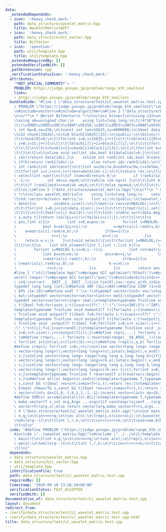 ```yaml
---
data:
  _extendedDependsOn:
  - icon: ':heavy_check_mark:'
    path: data_structure/wavelet_matrix.hpp
    title: WaveletMatrix(WIP)
  - icon: ':heavy_check_mark:'
    path: data_structure/bit_vector.hpp
    title: BitVector
  - icon: ':question:'
    path: util/template.hpp
    title: util/template.hpp
  _extendedRequiredBy: []
  _extendedVerifiedWith: []
  _pathExtension: cpp
  _verificationStatusIcon: ':heavy_check_mark:'
  attributes:
    '*NOT_SPECIAL_COMMENTS*': ''
    PROBLEM: https://judge.yosupo.jp/problem/range_kth_smallest
    links:
    - https://judge.yosupo.jp/problem/range_kth_smallest
  bundledCode: "#line 1 \"data_structure/test/LC_wavelet_matrix.test.cpp\"\n#define\
    \ PROBLEM \"https://judge.yosupo.jp/problem/range_kth_smallest\"\n#line 2 \"data_structure/wavelet_matrix.hpp\"\
    \n#include<vector>\n#include<algorithm>\n#line 2 \"data_structure/bit_vector.hpp\"\
    \n\n/**\n * @brief BitVector\n */\n\nclass bitvec{\n\tusing u32=unsigned int;\n\
    \tusing u8=unsigned char;\n    using lint=long long;\n\t//4*10^6\u5BFE\u5FDC\n\
    \t//\u30D6\u30ED\u30C3\u30AF\u5E458,\u30C1\u30E3\u30F3\u30AF\u5E45256\n\tconst\
    \ int bw=8,cw=256;\n\tconst int len=15625,sz=4000000;\n\tbool data[4000000]={0};\n\
    \tu32 chunk[15626];\n\tu8 block[15625][33];\n\tpublic:\n\tbitvec(){}\n\tvoid build(){\n\
    \t\tchunk[0]=0;\n\t\tfor(int i=0;i<15625;i++){\n\t\t\tblock[i][0]=0;\n\t\t\tfor(int\
    \ j=0;j<31;j++){\n\t\t\t\tblock[i][j+1]=block[i][j];\n\t\t\t\tfor(int k=0;k<8;k++)block[i][j+1]+=data[i*cw+j*bw+k];\n\
    \t\t\t}\n\t\t\tchunk[i+1]=chunk[i]+block[i][31];\n\t\t\tfor(int k=0;k<8;k++)chunk[i+1]+=data[i*cw+31*bw+k];\n\
    \t\t}\n\t}\n\tinline void set(int idx,bool b){data[idx]=b;}\n\tinline bool get(int\
    \ idx){return data[idx];}\n    inline int rank(int idx,bool b)const{\n       \
    \ if(b)return rank1(idx);\n        else return idx-rank1(idx);\n\t}\n\tinline\
    \ int rank1(int idx)const{\n\t\tint a=idx/cw,b=idx%cw/bw,c=idx%bw;\n\t\tint res=chunk[a]+block[a][b];\n\
    \t\tfor(int i=1;i<c+1;i++)res+=data[idx-i];\n\t\treturn res;\n\t}\n\tinline int\
    \ select(int num){\n\t\tif (num==0)return 0;\n        if (rank1(sz)<num)return\
    \ -1;\n        int ok=sz,ng=0;\n\t\twhile (ok-ng>1) {\n\t\t\tint mid=(ok+ng)/2;\n\
    \t\t\tif (rank1(mid)>=num)ok =mid;\n\t\t\telse ng=mid;\n\t\t}\n\t\treturn ok;\n\
    \t}\n};\n#line 5 \"data_structure/wavelet_matrix.hpp\"\n\n/**\n * @brief WaveletMatrix(WIP)\n\
    \ */\n\nclass wavelet_matrix{\n    using lint=long long;\n    const lint MAXLOG=32;\n\
    \tstd::vector<bitvec> matrix;\n    lint sz;\n\tpublic:\n\twavelet_matrix(std::vector<lint>\
    \ data){\n        sz=data.size();\n\t\tmatrix.resize(MAXLOG);\n\t\tfor(int i=MAXLOG-1;i>=0;i--){\n\
    \t\t\tfor(int j=0;j<(int)data.size();j++){\n\t\t\t\tmatrix[i].set(j,data[j]&(1LL<<i));\n\
    \t\t\t}\n\t\t\tmatrix[i].build();\n\t\t\tstd::stable_sort(data.begin(),data.end(),[&](auto\
    \ s,auto t){return (s&(1LL<<i))<(t&(1LL<<i));});\n\t\t}\n\t}\n    lint rank(lint\
    \ pos,lint x){\n        lint s=0,e=pos;\n        for(int i=MAXLOG-1;i>=0;i--){\n\
    \            bool b=x&(1LL<<i);\n            s=matrix[i].rank(s,b);\n        \
    \    e=matrix[i].rank(e,b);\n            if(b==1){\n                lint l=matrix[i].rank(sz,0);\n\
    \                s+=l;\n                e+=l;\n            }\n        }\n    \
    \    return e-s;\n    }\n\tvoid select(){\n\t\tfor(int i=MAXLOG;i>=0;i--){\n\n\
    \t\t}\n\t}\n    lint kth_element(lint l,lint r,lint k){\n        lint ans=0;\n\
    \        for(int i=MAXLOG-1;i>=0;i--){\n            lint cnt=matrix[i].rank(r,0)-matrix[i].rank(l,0);\n\
    \            lint b=cnt<=k;\n            ans+=b<<i;\n            l=matrix[i].rank(l,b);\n\
    \            r=matrix[i].rank(r,b);\n            if(b==1){\n                lint\
    \ t=matrix[i].rank(sz,0);\n                k-=cnt;\n                l+=t;\n  \
    \              r+=t;\n            }\n        }\n        return ans;\n    }\n};\n\
    #line 2 \"util/template.hpp\"\n#pragma GCC optimize(\"Ofast\")\n#pragma GCC optimize(\"\
    unroll-loops\")\n#pragma GCC target(\"avx\")\n#include<bits/stdc++.h>\nusing namespace\
    \ std;\nstruct __INIT__{__INIT__(){cin.tie(0);ios::sync_with_stdio(false);cout<<fixed<<setprecision(15);}}__INIT__;\n\
    typedef long long lint;\n#define INF (1LL<<60)\n#define IINF (1<<30)\n#define\
    \ EPS (1e-10)\n#define endl ('\\n')\ntypedef vector<lint> vec;\ntypedef vector<vector<lint>>\
    \ mat;\ntypedef vector<vector<vector<lint>>> mat3;\ntypedef vector<string> svec;\n\
    typedef vector<vector<string>> smat;\ntemplate<typename T>inline void numout(T\
    \ t){bool f=0;for(auto i:t){cout<<(f?\" \":\"\")<<i<INF/2?i:\"INF\";f=1;}cout<<endl;}\n\
    template<typename T>inline void numout2(T t){for(auto i:t)numout(i);}\ntemplate<typename\
    \ T>inline void output(T t){bool f=0;for(auto i:t){cout<<(f?\" \":\"\")<<i;f=1;}cout<<endl;}\n\
    template<typename T>inline void output2(T t){for(auto i:t)output(i);}\ntemplate<typename\
    \ T>inline void _output(T t){bool f=0;for(lint i=0;i<t.size();i++){cout<<f?\"\"\
    :\" \"<<t[i];f=1;}cout<<endl;}\ntemplate<typename T>inline void _output2(T t){for(lint\
    \ i=0;i<t.size();i++)output(t[i]);}\n#define rep(i,...) for(auto i:range(__VA_ARGS__))\
    \ \n#define rrep(i,...) for(auto i:reversed(range(__VA_ARGS__)))\n#define repi(i,a,b)\
    \ for(lint i=lint(a);i<(lint)(b);++i)\n#define rrepi(i,a,b) for(lint i=lint(b)-1;i>=lint(a);--i)\n\
    #define irep(i) for(lint i=0;;++i)\ninline vector<long long> range(long long n){if(n<=0)return\
    \ vector<long long>();vector<long long>v(n);iota(v.begin(),v.end(),0LL);return\
    \ v;}\ninline vector<long long> range(long long a,long long b){if(b<=a)return\
    \ vector<long long>();vector<long long>v(b-a);iota(v.begin(),v.end(),a);return\
    \ v;}\ninline vector<long long> range(long long a,long long b,long long c){if((b-a+c-1)/c<=0)return\
    \ vector<long long>();vector<long long>v((b-a+c-1)/c);for(int i=0;i<(int)v.size();++i)v[i]=i?v[i-1]+c:a;return\
    \ v;}\ntemplate<typename T>inline T reversed(T v){reverse(v.begin(),v.end());return\
    \ v;}\n#define all(n) begin(n),end(n)\ntemplate<typename T,typename E>bool chmin(T&\
    \ s,const E& t){bool res=s>t;s=min<T>(s,t);return res;}\ntemplate<typename T,typename\
    \ E>bool chmax(T& s,const E& t){bool res=s<t;s=max<T>(s,t);return res;}\nconst\
    \ vector<lint> dx={1,0,-1,0,1,1,-1,-1};\nconst vector<lint> dy={0,1,0,-1,1,-1,1,-1};\n\
    #define SUM(v) accumulate(all(v),0LL)\ntemplate<typename T,typename ...Args>auto\
    \ make_vector(T x,int arg,Args ...args){if constexpr(sizeof...(args)==0)return\
    \ vector<T>(arg,x);else return vector(arg,make_vector<T>(x,args...));}\n#line\
    \ 4 \"data_structure/test/LC_wavelet_matrix.test.cpp\"\n\nint main(){\n\tlint\
    \ n,q;\n\tcin>>n>>q;\n\tvec a(n);\n\trep(i,n)cin>>a[i];\n\twavelet_matrix wm(a);\n\
    \twhile(q--){\n\t\tlint l,r,k;\n\t\tcin>>l>>r>>k;\n\t\tcout<<wm.kth_element(l,r,k)<<endl;\n\
    \t}\n}\n"
  code: "#define PROBLEM \"https://judge.yosupo.jp/problem/range_kth_smallest\"\n\
    #include \"../wavelet_matrix.hpp\"\n#include \"../../util/template.hpp\"\n\nint\
    \ main(){\n\tlint n,q;\n\tcin>>n>>q;\n\tvec a(n);\n\trep(i,n)cin>>a[i];\n\twavelet_matrix\
    \ wm(a);\n\twhile(q--){\n\t\tlint l,r,k;\n\t\tcin>>l>>r>>k;\n\t\tcout<<wm.kth_element(l,r,k)<<endl;\n\
    \t}\n}"
  dependsOn:
  - data_structure/wavelet_matrix.hpp
  - data_structure/bit_vector.hpp
  - util/template.hpp
  isVerificationFile: true
  path: data_structure/test/LC_wavelet_matrix.test.cpp
  requiredBy: []
  timestamp: '2020-09-18 13:26:34+09:00'
  verificationStatus: TEST_ACCEPTED
  verifiedWith: []
documentation_of: data_structure/test/LC_wavelet_matrix.test.cpp
layout: document
redirect_from:
- /verify/data_structure/test/LC_wavelet_matrix.test.cpp
- /verify/data_structure/test/LC_wavelet_matrix.test.cpp.html
title: data_structure/test/LC_wavelet_matrix.test.cpp
---
```

